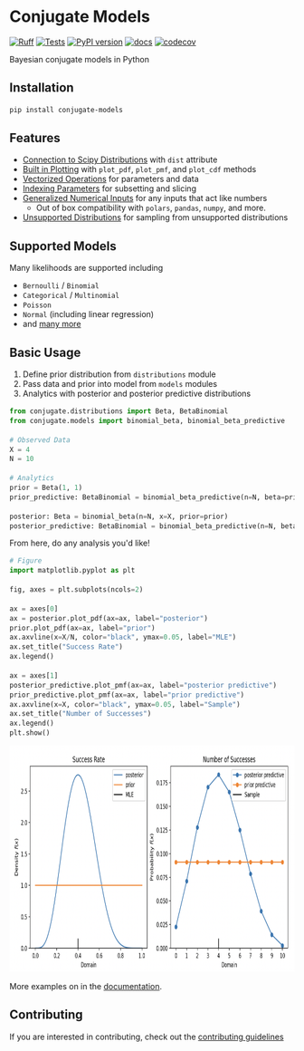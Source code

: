 # Conjugate Models

[![Ruff](https://img.shields.io/endpoint?url=https://raw.githubusercontent.com/astral-sh/ruff/main/assets/badge/v2.json)](https://github.com/astral-sh/ruff)
[![Tests](https://github.com/wd60622/conjugate/actions/workflows/tests.yml/badge.svg)](https://github.com/wd60622/conjugate/actions/workflows/tests.yml) 
[![PyPI version](https://badge.fury.io/py/conjugate-models.svg)](https://badge.fury.io/py/conjugate-models) 
[![docs](https://github.com/wd60622/conjugate/actions/workflows/docs.yml/badge.svg)](https://wd60622.github.io/conjugate/)
[![codecov](https://codecov.io/github/wd60622/conjugate/branch/main/graph/badge.svg)](https://app.codecov.io/github/wd60622/conjugate)

Bayesian conjugate models in Python


## Installation

```bash 
pip install conjugate-models
```

## Features 

- [Connection to Scipy Distributions](https://wd60622.github.io/conjugate/examples/scipy-connection) with `dist` attribute
- [Built in Plotting](https://wd60622.github.io/conjugate/examples/plotting) with `plot_pdf`, `plot_pmf`, and `plot_cdf` methods
- [Vectorized Operations](https://wd60622.github.io/conjugate/examples/vectorized-inputs) for parameters and data
- [Indexing Parameters](https://wd60622.github.io/conjugate/examples/indexing) for subsetting and slicing
- [Generalized Numerical Inputs](https://wd60622.github.io/conjugate/examples/generalized-inputs) for any inputs that act like numbers
    - Out of box compatibility with `polars`, `pandas`, `numpy`, and more.
- [Unsupported Distributions](https://wd60622.github.io/conjugate/examples/pymc-sampling) for sampling from unsupported distributions

## Supported Models 

Many likelihoods are supported including

- `Bernoulli` / `Binomial`
- `Categorical` / `Multinomial`
- `Poisson`
- `Normal` (including linear regression)
- and [many more](https://wd60622.github.io/conjugate/models/)

## Basic Usage

1. Define prior distribution from `distributions` module
1. Pass data and prior into model from `models` modules
1. Analytics with posterior and posterior predictive distributions

```python 
from conjugate.distributions import Beta, BetaBinomial
from conjugate.models import binomial_beta, binomial_beta_predictive

# Observed Data
X = 4
N = 10

# Analytics
prior = Beta(1, 1)
prior_predictive: BetaBinomial = binomial_beta_predictive(n=N, beta=prior)

posterior: Beta = binomial_beta(n=N, x=X, prior=prior)
posterior_predictive: BetaBinomial = binomial_beta_predictive(n=N, beta=posterior) 
```

From here, do any analysis you'd like!

```python
# Figure
import matplotlib.pyplot as plt

fig, axes = plt.subplots(ncols=2)

ax = axes[0]
ax = posterior.plot_pdf(ax=ax, label="posterior")
prior.plot_pdf(ax=ax, label="prior")
ax.axvline(x=X/N, color="black", ymax=0.05, label="MLE")
ax.set_title("Success Rate")
ax.legend()

ax = axes[1]
posterior_predictive.plot_pmf(ax=ax, label="posterior predictive")
prior_predictive.plot_pmf(ax=ax, label="prior predictive")
ax.axvline(x=X, color="black", ymax=0.05, label="Sample")
ax.set_title("Number of Successes")
ax.legend()
plt.show()
```

<img height=400 src="docs/images/binomial-beta.png" title="Binomial Beta Comparison">

More examples on in the [documentation](https://wd60622.github.io/conjugate/).

## Contributing

If you are interested in contributing, check out the [contributing guidelines](https://github.com/wd60622/conjugate/blob/main/CONTRIBUTING.md)

